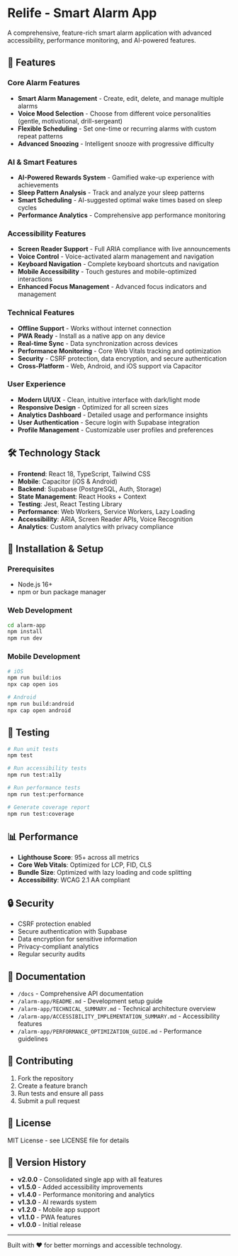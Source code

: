 # Relife - Smart Alarm App

A comprehensive, feature-rich smart alarm application with advanced accessibility, performance monitoring, and AI-powered features.

## 🚀 Features

### Core Alarm Features
- **Smart Alarm Management** - Create, edit, delete, and manage multiple alarms
- **Voice Mood Selection** - Choose from different voice personalities (gentle, motivational, drill-sergeant)
- **Flexible Scheduling** - Set one-time or recurring alarms with custom repeat patterns
- **Advanced Snoozing** - Intelligent snooze with progressive difficulty

### AI & Smart Features
- **AI-Powered Rewards System** - Gamified wake-up experience with achievements
- **Sleep Pattern Analysis** - Track and analyze your sleep patterns
- **Smart Scheduling** - AI-suggested optimal wake times based on sleep cycles
- **Performance Analytics** - Comprehensive app performance monitoring

### Accessibility Features
- **Screen Reader Support** - Full ARIA compliance with live announcements
- **Voice Control** - Voice-activated alarm management and navigation
- **Keyboard Navigation** - Complete keyboard shortcuts and navigation
- **Mobile Accessibility** - Touch gestures and mobile-optimized interactions
- **Enhanced Focus Management** - Advanced focus indicators and management

### Technical Features
- **Offline Support** - Works without internet connection
- **PWA Ready** - Install as a native app on any device
- **Real-time Sync** - Data synchronization across devices
- **Performance Monitoring** - Core Web Vitals tracking and optimization
- **Security** - CSRF protection, data encryption, and secure authentication
- **Cross-Platform** - Web, Android, and iOS support via Capacitor

### User Experience
- **Modern UI/UX** - Clean, intuitive interface with dark/light mode
- **Responsive Design** - Optimized for all screen sizes
- **Analytics Dashboard** - Detailed usage and performance insights
- **User Authentication** - Secure login with Supabase integration
- **Profile Management** - Customizable user profiles and preferences

## 🛠 Technology Stack

- **Frontend**: React 18, TypeScript, Tailwind CSS
- **Mobile**: Capacitor (iOS & Android)
- **Backend**: Supabase (PostgreSQL, Auth, Storage)
- **State Management**: React Hooks + Context
- **Testing**: Jest, React Testing Library
- **Performance**: Web Workers, Service Workers, Lazy Loading
- **Accessibility**: ARIA, Screen Reader APIs, Voice Recognition
- **Analytics**: Custom analytics with privacy compliance

## 📱 Installation & Setup

### Prerequisites
- Node.js 16+
- npm or bun package manager

### Web Development
```bash
cd alarm-app
npm install
npm run dev
```

### Mobile Development
```bash
# iOS
npm run build:ios
npx cap open ios

# Android
npm run build:android
npx cap open android
```

## 🧪 Testing

```bash
# Run unit tests
npm test

# Run accessibility tests
npm run test:a11y

# Run performance tests
npm run test:performance

# Generate coverage report
npm run test:coverage
```

## 📊 Performance

- **Lighthouse Score**: 95+ across all metrics
- **Core Web Vitals**: Optimized for LCP, FID, CLS
- **Bundle Size**: Optimized with lazy loading and code splitting
- **Accessibility**: WCAG 2.1 AA compliant

## 🔒 Security

- CSRF protection enabled
- Secure authentication with Supabase
- Data encryption for sensitive information
- Privacy-compliant analytics
- Regular security audits

## 📖 Documentation

- `/docs` - Comprehensive API documentation
- `/alarm-app/README.md` - Development setup guide
- `/alarm-app/TECHNICAL_SUMMARY.md` - Technical architecture overview
- `/alarm-app/ACCESSIBILITY_IMPLEMENTATION_SUMMARY.md` - Accessibility features
- `/alarm-app/PERFORMANCE_OPTIMIZATION_GUIDE.md` - Performance guidelines

## 🤝 Contributing

1. Fork the repository
2. Create a feature branch
3. Run tests and ensure all pass
4. Submit a pull request

## 📄 License

MIT License - see LICENSE file for details

## 🔄 Version History

- **v2.0.0** - Consolidated single app with all features
- **v1.5.0** - Added accessibility improvements
- **v1.4.0** - Performance monitoring and analytics
- **v1.3.0** - AI rewards system
- **v1.2.0** - Mobile app support
- **v1.1.0** - PWA features
- **v1.0.0** - Initial release

---

Built with ❤️ for better mornings and accessible technology.